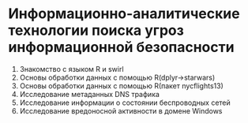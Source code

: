 # Информационно-аналитические технологии поиска угроз информационной безопасности
1. Знакомство с языком R и swirl
2. Основы обработки данных с помощью R(dplyr->starwars)
3. Основы обработки данных с помощью R(пакет nycflights13)
4. Исследование метаданных DNS трафика
5. Исследование информации о состоянии беспроводных
сетей
6. Исследование вредоносной активности в домене Windows
